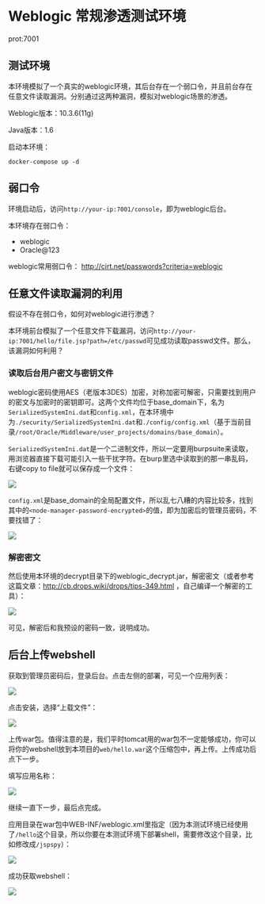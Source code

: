 # Weblogic 常规渗透测试环境
prot:7001
## 测试环境

本环境模拟了一个真实的weblogic环境，其后台存在一个弱口令，并且前台存在任意文件读取漏洞。分别通过这两种漏洞，模拟对weblogic场景的渗透。

Weblogic版本：10.3.6(11g)

Java版本：1.6

启动本环境：

```
docker-compose up -d
```

## 弱口令

环境启动后，访问`http://your-ip:7001/console`，即为weblogic后台。

本环境存在弱口令：

 - weblogic
 - Oracle@123

weblogic常用弱口令： http://cirt.net/passwords?criteria=weblogic

## 任意文件读取漏洞的利用

假设不存在弱口令，如何对weblogic进行渗透？

本环境前台模拟了一个任意文件下载漏洞，访问`http://your-ip:7001/hello/file.jsp?path=/etc/passwd`可见成功读取passwd文件。那么，该漏洞如何利用？

### 读取后台用户密文与密钥文件

weblogic密码使用AES（老版本3DES）加密，对称加密可解密，只需要找到用户的密文与加密时的密钥即可。这两个文件均位于base_domain下，名为`SerializedSystemIni.dat`和`config.xml`，在本环境中为`./security/SerializedSystemIni.dat`和`./config/config.xml`（基于当前目录`/root/Oracle/Middleware/user_projects/domains/base_domain`）。

`SerializedSystemIni.dat`是一个二进制文件，所以一定要用burpsuite来读取，用浏览器直接下载可能引入一些干扰字符。在burp里选中读取到的那一串乱码，右键copy to file就可以保存成一个文件：

![](img/05.png)

`config.xml`是base_domain的全局配置文件，所以乱七八糟的内容比较多，找到其中的`<node-manager-password-encrypted>`的值，即为加密后的管理员密码，不要找错了：

![](img/06.png)

### 解密密文

然后使用本环境的decrypt目录下的weblogic_decrypt.jar，解密密文（或者参考这篇文章：http://cb.drops.wiki/drops/tips-349.html ，自己编译一个解密的工具）：

![](img/07.png)

可见，解密后和我预设的密码一致，说明成功。

## 后台上传webshell

获取到管理员密码后，登录后台。点击左侧的部署，可见一个应用列表：

![](img/01.png)

点击安装，选择“上载文件”：

![](img/02.png)

上传war包。值得注意的是，我们平时tomcat用的war包不一定能够成功，你可以将你的webshell放到本项目的`web/hello.war`这个压缩包中，再上传。上传成功后点下一步。

填写应用名称：

![](img/03.png)

继续一直下一步，最后点完成。

应用目录在war包中WEB-INF/weblogic.xml里指定（因为本测试环境已经使用了`/hello`这个目录，所以你要在本测试环境下部署shell，需要修改这个目录，比如修改成`/jspspy`）：

![](img/08.png)

成功获取webshell：

![](img/04.png)
